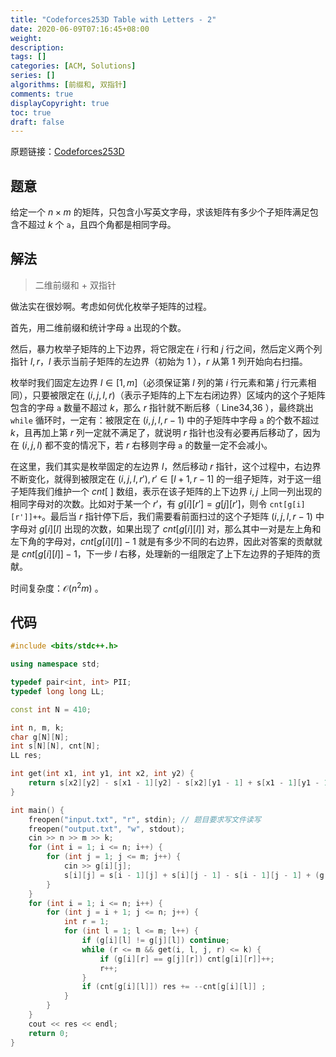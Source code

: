 ```yaml
---
title: "Codeforces253D Table with Letters - 2"
date: 2020-06-09T07:16:45+08:00
weight: 
description:
tags: []
categories: [ACM, Solutions]
series: []
algorithms: [前缀和, 双指针]
comments: true
displayCopyright: true
toc: true
draft: false
---
```


原题链接：[Codeforces253D](https://codeforces.com/problemset/problem/253/D)

<!--more-->

## 题意

给定一个 $n \times m$ 的矩阵，只包含小写英文字母，求该矩阵有多少个子矩阵满足包含不超过 $k$ 个 `a`，且四个角都是相同字母。

## 解法

> 二维前缀和 + 双指针

做法实在很妙啊。考虑如何优化枚举子矩阵的过程。

首先，用二维前缀和统计字母 `a` 出现的个数。

然后，暴力枚举子矩阵的上下边界，将它限定在 $i$ 行和 $j$ 行之间，然后定义两个列指针 $l,r$，$l$ 表示当前子矩阵的左边界（初始为 $1$ ），$r$ 从第 $1$ 列开始向右扫描。

枚举时我们固定左边界 $l\in [1,m]$（必须保证第 $l$ 列的第 $i$ 行元素和第 $j$ 行元素相同），只要被限定在 $(i,j,l,r)$（表示子矩阵的上下左右闭边界）区域内的这个子矩阵包含的字母 `a` 数量不超过 $k$，那么 $r$ 指针就不断后移（ $\text{Line34,36}$ ），最终跳出 `while` 循环时，一定有：被限定在 $(i,j,l,r-1)$ 中的子矩阵中字母 `a` 的个数不超过 $k$，且再加上第 $r$ 列一定就不满足了，就说明 $r$ 指针也没有必要再后移动了，因为在 $(i,j,l)$ 都不变的情况下，若 $r$ 右移则字母 `a` 的数量一定不会减小。

在这里，我们其实是枚举固定的左边界 $l$，然后移动 $r$ 指针，这个过程中，右边界不断变化，就得到被限定在 $(i,j,l,r'), r'\in[l+1,r-1]$ 的一组子矩阵，对于这一组子矩阵我们维护一个 $cnt[\ ]$ 数组，表示在该子矩阵的上下边界 $i,j$ 上同一列出现的相同字母对的次数。比如对于某一个 $r'$，有 $g[i][r']=g[j][r']$，则令 `cnt[g[i][r']]++`。最后当 $r$ 指针停下后，我们需要看前面扫过的这个子矩阵 $(i,j,l,r-1)$ 中字母对 $g[i][l]$ 出现的次数，如果出现了 $cnt[g[i][l]]$ 对，那么其中一对是左上角和左下角的字母对，$cnt[g[i][l]]-1$ 就是有多少不同的右边界，因此对答案的贡献就是 $cnt[g[i][l]]-1$，下一步 $l$ 右移，处理新的一组限定了上下左边界的子矩阵的贡献。

时间复杂度：$\mathcal{O}(n^2m)$ 。



## 代码

```cpp
#include <bits/stdc++.h>

using namespace std;

typedef pair<int, int> PII;
typedef long long LL;

const int N = 410;

int n, m, k;
char g[N][N];
int s[N][N], cnt[N];
LL res;

int get(int x1, int y1, int x2, int y2) {
    return s[x2][y2] - s[x1 - 1][y2] - s[x2][y1 - 1] + s[x1 - 1][y1 - 1];
}

int main() {
    freopen("input.txt", "r", stdin); // 题目要求写文件读写
    freopen("output.txt", "w", stdout);
    cin >> n >> m >> k;
    for (int i = 1; i <= n; i++) {
        for (int j = 1; j <= m; j++) {
            cin >> g[i][j];
            s[i][j] = s[i - 1][j] + s[i][j - 1] - s[i - 1][j - 1] + (g[i][j] == 'a');
        }
    }
    for (int i = 1; i <= n; i++) {
        for (int j = i + 1; j <= n; j++) {
            int r = 1;
            for (int l = 1; l <= m; l++) {
                if (g[i][l] != g[j][l]) continue;
                while (r <= m && get(i, l, j, r) <= k) {
                    if (g[i][r] == g[j][r]) cnt[g[i][r]]++;
                    r++;
                }
                if (cnt[g[i][l]]) res += --cnt[g[i][l]] ;
            }
        }
    }
    cout << res << endl;
    return 0;
}
```
